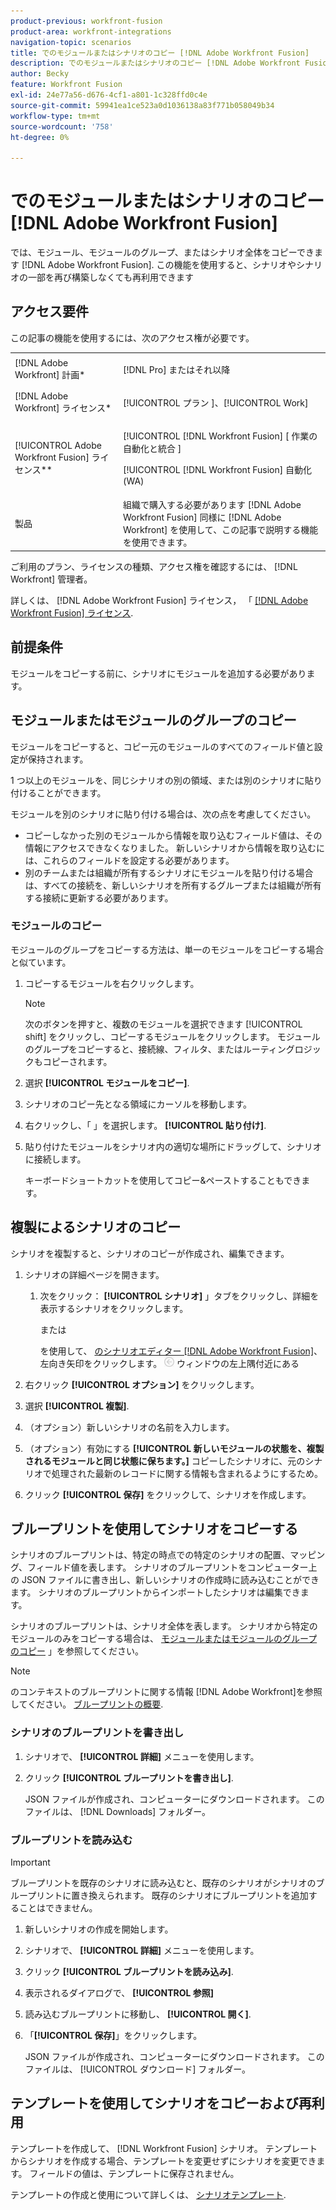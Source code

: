 ```yaml
---
product-previous: workfront-fusion
product-area: workfront-integrations
navigation-topic: scenarios
title: でのモジュールまたはシナリオのコピー [!DNL Adobe Workfront Fusion]
description: でのモジュールまたはシナリオのコピー [!DNL Adobe Workfront Fusion]
author: Becky
feature: Workfront Fusion
exl-id: 24e77a56-d676-4cf1-a801-1c328ffd0c4e
source-git-commit: 59941ea1ce523a0d1036138a83f771b058049b34
workflow-type: tm+mt
source-wordcount: '758'
ht-degree: 0%

---
```


# でのモジュールまたはシナリオのコピー [!DNL Adobe Workfront Fusion]

では、モジュール、モジュールのグループ、またはシナリオ全体をコピーできます [!DNL Adobe Workfront Fusion]. この機能を使用すると、シナリオやシナリオの一部を再び構築しなくても再利用できます

## アクセス要件

この記事の機能を使用するには、次のアクセス権が必要です。

<table style="table-layout:auto">  
 <col> 
 <col> 
 <tbody> 
  <tr> 
    <td role="rowheader">[!DNL Adobe Workfront] 計画*</td> 
   <td> <p>[!DNL Pro] またはそれ以降</p> </td> 
  </tr> 
  <tr data-mc-conditions=""> 
   <td role="rowheader">[!DNL Adobe Workfront] ライセンス*</td> 
   <td> <p>[!UICONTROL プラン ]、[!UICONTROL Work]</p> </td> 
  </tr> 
  <tr> 
   <td role="rowheader">[!UICONTROL Adobe Workfront Fusion] ライセンス**</td> 
  <td> <p>[!UICONTROL [!DNL Workfront Fusion] [ 作業の自動化と統合 ] </p><p>[!UICONTROL [!DNL Workfront Fusion] 自動化 (WA) </p>  </td>    </tr> 
  </tr> 
  <tr> 
   <td role="rowheader">製品</td> 
   <td>組織で購入する必要があります [!DNL Adobe Workfront Fusion] 同様に [!DNL Adobe Workfront] を使用して、この記事で説明する機能を使用できます。</td> 
  </tr>
 </tbody> 
</table>

ご利用のプラン、ライセンスの種類、アクセス権を確認するには、 [!DNL Workfront] 管理者。

詳しくは、 [!DNL Adobe Workfront Fusion] ライセンス， 「 [[!DNL Adobe Workfront Fusion] ライセンス](../../workfront-fusion/get-started/license-automation-vs-integration.md).

## 前提条件

モジュールをコピーする前に、シナリオにモジュールを追加する必要があります。

## モジュールまたはモジュールのグループのコピー

モジュールをコピーすると、コピー元のモジュールのすべてのフィールド値と設定が保持されます。

1 つ以上のモジュールを、同じシナリオの別の領域、または別のシナリオに貼り付けることができます。

モジュールを別のシナリオに貼り付ける場合は、次の点を考慮してください。

<!--
  <li data-mc-conditions="QuicksilverOrClassic.Draft mode"> <p>If you paste the modules into another scenario, any fields that pull information from a module that you did not copy must be set to pull information from a module in the new scenario.</p> </li>
  -->

* コピーしなかった別のモジュールから情報を取り込むフィールド値は、その情報にアクセスできなくなりました。 新しいシナリオから情報を取り込むには、これらのフィールドを設定する必要があります。
* 別のチームまたは組織が所有するシナリオにモジュールを貼り付ける場合は、すべての接続を、新しいシナリオを所有するグループまたは組織が所有する接続に更新する必要があります。

### モジュールのコピー

モジュールのグループをコピーする方法は、単一のモジュールをコピーする場合と似ています。

1. コピーするモジュールを右クリックします。

   >[!NOTE]
   >
   >次のボタンを押すと、複数のモジュールを選択できます [!UICONTROL shift] をクリックし、コピーするモジュールをクリックします。 モジュールのグループをコピーすると、接続線、フィルタ、またはルーティングロジックもコピーされます。

1. 選択 **[!UICONTROL モジュールをコピー]**.
1. シナリオのコピー先となる領域にカーソルを移動します。
1. 右クリックし、「 」を選択します。 **[!UICONTROL 貼り付け]**.
1. 貼り付けたモジュールをシナリオ内の適切な場所にドラッグして、シナリオに接続します。

   キーボードショートカットを使用してコピー&amp;ペーストすることもできます。

## 複製によるシナリオのコピー

シナリオを複製すると、シナリオのコピーが作成され、編集できます。

1. シナリオの詳細ページを開きます。

   1. 次をクリック： **[!UICONTROL シナリオ]** 」タブをクリックし、詳細を表示するシナリオをクリックします。

      または

      を使用して、 [のシナリオエディター [!DNL Adobe Workfront Fusion]](../../workfront-fusion/scenarios/scenario-editor.md)、左向き矢印をクリックします。 ![](assets/exit-editing-arrow.png) ウィンドウの左上隅付近にある

1. 右クリック **[!UICONTROL オプション]** をクリックします。
1. 選択 **[!UICONTROL 複製]**.
1. （オプション）新しいシナリオの名前を入力します。
1. （オプション）有効にする **[!UICONTROL 新しいモジュールの状態を、複製されるモジュールと同じ状態に保ちます。]** コピーしたシナリオに、元のシナリオで処理された最新のレコードに関する情報も含まれるようにするため。
1. クリック **[!UICONTROL 保存]** をクリックして、シナリオを作成します。

## ブループリントを使用してシナリオをコピーする

シナリオのブループリントは、特定の時点での特定のシナリオの配置、マッピング、フィールド値を表します。 シナリオのブループリントをコンピューター上の JSON ファイルに書き出し、新しいシナリオの作成時に読み込むことができます。 シナリオのブループリントからインポートしたシナリオは編集できます。

シナリオのブループリントは、シナリオ全体を表します。 シナリオから特定のモジュールのみをコピーする場合は、 [モジュールまたはモジュールのグループのコピー](#copy-a-module-or-a-group-of-modules) 」を参照してください。

>[!NOTE]
>
>のコンテキストのブループリントに関する情報 [!DNL Adobe Workfront]を参照してください。 [ブループリントの概要](../../administration-and-setup/blueprints/blueprints-overview.md).

### シナリオのブループリントを書き出し

1. シナリオで、 **[!UICONTROL 詳細]** メニューを使用します。
1. クリック **[!UICONTROL ブループリントを書き出し]**.

   JSON ファイルが作成され、コンピューターにダウンロードされます。 このファイルは、 [!DNL Downloads] フォルダー。

### ブループリントを読み込む

>[!IMPORTANT]
>
>ブループリントを既存のシナリオに読み込むと、既存のシナリオがシナリオのブループリントに置き換えられます。 既存のシナリオにブループリントを追加することはできません。

1. 新しいシナリオの作成を開始します。
1. シナリオで、 **[!UICONTROL 詳細]** メニューを使用します。
1. クリック **[!UICONTROL ブループリントを読み込み]**.
1. 表示されるダイアログで、 **[!UICONTROL 参照]**
1. 読み込むブループリントに移動し、 **[!UICONTROL 開く]**.
1. 「**[!UICONTROL 保存]**」をクリックします。

   JSON ファイルが作成され、コンピューターにダウンロードされます。 このファイルは、 [!UICONTROL ダウンロード] フォルダー。

## テンプレートを使用してシナリオをコピーおよび再利用

テンプレートを作成して、 [!DNL Workfront Fusion] シナリオ。 テンプレートからシナリオを作成する場合、テンプレートを変更せずにシナリオを変更できます。 フィールドの値は、テンプレートに保存されません。

テンプレートの作成と使用について詳しくは、 [シナリオテンプレート](../../workfront-fusion/scenarios/templates/fusion-templates.md).
